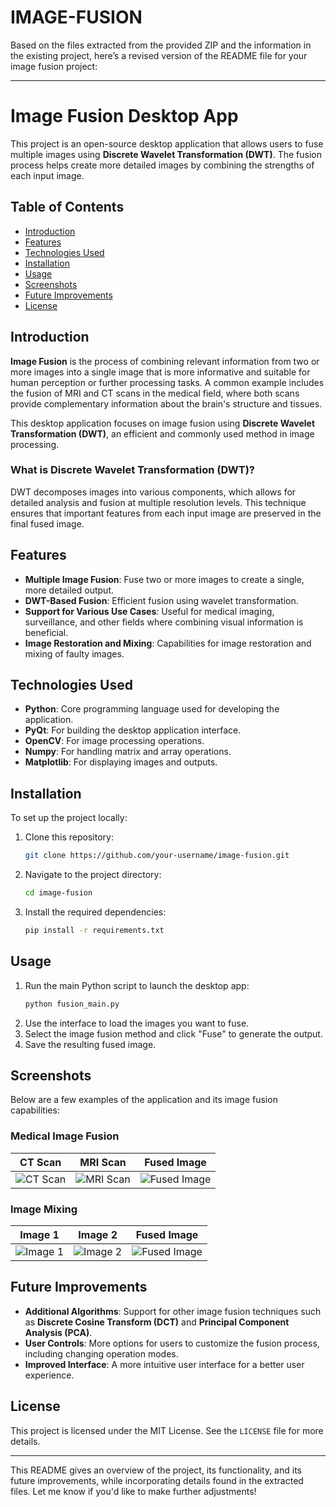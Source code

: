 # IMAGE-FUSION
Based on the files extracted from the provided ZIP and the information in the existing project, here’s a revised version of the README file for your image fusion project:

---

# Image Fusion Desktop App

This project is an open-source desktop application that allows users to fuse multiple images using **Discrete Wavelet Transformation (DWT)**. The fusion process helps create more detailed images by combining the strengths of each input image.

## Table of Contents
- [Introduction](#introduction)
- [Features](#features)
- [Technologies Used](#technologies-used)
- [Installation](#installation)
- [Usage](#usage)
- [Screenshots](#screenshots)
- [Future Improvements](#future-improvements)
- [License](#license)

## Introduction

**Image Fusion** is the process of combining relevant information from two or more images into a single image that is more informative and suitable for human perception or further processing tasks. A common example includes the fusion of MRI and CT scans in the medical field, where both scans provide complementary information about the brain's structure and tissues.

This desktop application focuses on image fusion using **Discrete Wavelet Transformation (DWT)**, an efficient and commonly used method in image processing.

### What is Discrete Wavelet Transformation (DWT)?

DWT decomposes images into various components, which allows for detailed analysis and fusion at multiple resolution levels. This technique ensures that important features from each input image are preserved in the final fused image.

## Features

- **Multiple Image Fusion**: Fuse two or more images to create a single, more detailed output.
- **DWT-Based Fusion**: Efficient fusion using wavelet transformation.
- **Support for Various Use Cases**: Useful for medical imaging, surveillance, and other fields where combining visual information is beneficial.
- **Image Restoration and Mixing**: Capabilities for image restoration and mixing of faulty images.

## Technologies Used

- **Python**: Core programming language used for developing the application.
- **PyQt**: For building the desktop application interface.
- **OpenCV**: For image processing operations.
- **Numpy**: For handling matrix and array operations.
- **Matplotlib**: For displaying images and outputs.
  
## Installation

To set up the project locally:

1. Clone this repository:
   ```bash
   git clone https://github.com/your-username/image-fusion.git
   ```
2. Navigate to the project directory:
   ```bash
   cd image-fusion
   ```
3. Install the required dependencies:
   ```bash
   pip install -r requirements.txt
   ```

## Usage

1. Run the main Python script to launch the desktop app:
   ```bash
   python fusion_main.py
   ```
2. Use the interface to load the images you want to fuse.
3. Select the image fusion method and click "Fuse" to generate the output.
4. Save the resulting fused image.

## Screenshots

Below are a few examples of the application and its image fusion capabilities:

### Medical Image Fusion
| CT Scan | MRI Scan | Fused Image |
| --- | --- | --- |
| ![CT Scan](screenshots/medical1.png) | ![MRI Scan](screenshots/medical2.png) | ![Fused Image](screenshots/out1956.jpg) |

### Image Mixing
| Image 1 | Image 2 | Fused Image |
| --- | --- | --- |
| ![Image 1](screenshots/person1.png) | ![Image 2](screenshots/person2.png) | ![Fused Image](screenshots/Screenshot_from_2020-12-21_02-15-37.png) |

## Future Improvements

- **Additional Algorithms**: Support for other image fusion techniques such as **Discrete Cosine Transform (DCT)** and **Principal Component Analysis (PCA)**.
- **User Controls**: More options for users to customize the fusion process, including changing operation modes.
- **Improved Interface**: A more intuitive user interface for a better user experience.

## License

This project is licensed under the MIT License. See the `LICENSE` file for more details.

---

This README gives an overview of the project, its functionality, and its future improvements, while incorporating details found in the extracted files. Let me know if you'd like to make further adjustments!
